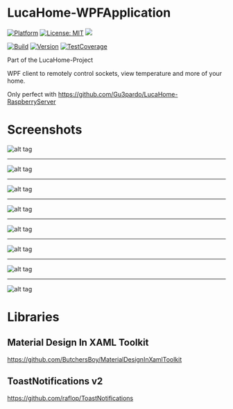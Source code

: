 # LucaHome-WPFApplication

[![Platform](https://img.shields.io/badge/platform-Windows10-blue.svg)](https://de.wikipedia.org/wiki/Microsoft_Windows_10)
[![License: MIT](https://img.shields.io/badge/License-MIT-blue.svg)](https://opensource.org/licenses/MIT)
<a target="_blank" href="https://www.paypal.me/GuepardoApps" title="Donate using PayPal"><img src="https://img.shields.io/badge/paypal-donate-blue.svg" /></a>

[![Build](https://img.shields.io/badge/build-WIP-yellow.svg)](https://github.com/Gu3pardo/LucaHome-WPFApplication)
[![Version](https://img.shields.io/badge/version-WIP-yellow.svg)](https://github.com/Gu3pardo/LucaHome-WPFApplication)
[![TestCoverage](https://img.shields.io/badge/testcoverage-less5percent-red.svg)](https://github.com/Gu3pardo/LucaHome-WPFApplication)

Part of the LucaHome-Project

WPF client to remotely control sockets, view temperature and more of your home.

Only perfect with https://github.com/Gu3pardo/LucaHome-RaspberryServer

# Screenshots

![alt tag](https://github.com/Gu3pardo/LucaHome-WPFApplication/blob/master/screenshots/img001.png)
___________
![alt tag](https://github.com/Gu3pardo/LucaHome-WPFApplication/blob/master/screenshots/img002.png)
___________
![alt tag](https://github.com/Gu3pardo/LucaHome-WPFApplication/blob/master/screenshots/img003.png)
___________
![alt tag](https://github.com/Gu3pardo/LucaHome-WPFApplication/blob/master/screenshots/img004.png)
___________
![alt tag](https://github.com/Gu3pardo/LucaHome-WPFApplication/blob/master/screenshots/img005.png)
___________
![alt tag](https://github.com/Gu3pardo/LucaHome-WPFApplication/blob/master/screenshots/img006.png)
___________
![alt tag](https://github.com/Gu3pardo/LucaHome-WPFApplication/blob/master/screenshots/img007.png)
___________
![alt tag](https://github.com/Gu3pardo/LucaHome-WPFApplication/blob/master/screenshots/img008.png)

# Libraries

## Material Design In XAML Toolkit
https://github.com/ButchersBoy/MaterialDesignInXamlToolkit
## ToastNotifications v2
https://github.com/raflop/ToastNotifications